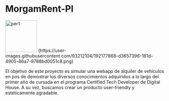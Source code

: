 # MorgamRent-PI
<img width="100" alt="per1" src="https://user-images.githubusercontent.com/93212104/192177625-505e58aa-46fa-4ac6-b271-7e7f4b6753dd.png">
(https://user-images.githubusercontent.com/93212104/192177868-d3657396-161d-4905-86a7-9788bd0051c8.png)


El objetivo de este proyecto es simular una webapp de alquiler de vehículos en pos de demostrar los diversos conocimientos adquiridos a lo largo del primer año de cursada en el programa Certified Tech Developer de Digital House. A su vez, buscamos crear un producto user-friendly y estéticamente agradable.
